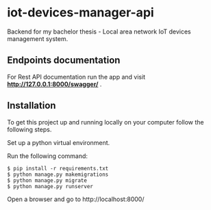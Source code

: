 # iot-devices-manager-api
Backend for my bachelor thesis - Local area network IoT devices management system. 

## Endpoints documentation

For Rest API documentation run the app and visit **http://127.0.0.1:8000/swagger/** .

## Installation

To get this project up and running locally on your computer follow the following steps.

Set up a python virtual environment.

Run the following command:
```
$ pip install -r requirements.txt
$ python manage.py makemigrations
$ python manage.py migrate
$ python manage.py runserver
```

Open a browser and go to http://localhost:8000/

